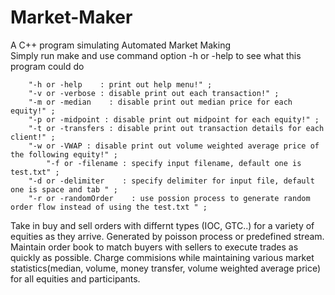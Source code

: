 # Market-Maker
A C++ program simulating Automated Market Making  
Simply run make and use command option -h or -help to see what this program could do

		"-h or -help    : print out help menu!" ;
		"-v or -verbose : disable print out each transaction!" ;
		"-m or -median    : disable print out median price for each equity!" ;
		"-p or -midpoint : disable print out midpoint for each equity!" ;
		"-t or -transfers : disable print out transaction details for each client!" ;
		"-w or -VWAP : disable print out volume weighted average price of the following equity!" ;
	        "-f or -filename : specify input filename, default one is  test.txt" ;
		"-d or -delimiter    : specify delimiter for input file, default one is space and tab " ;
		"-r or -randomOrder    : use possion process to generate random order flow instead of using the test.txt " ;

Take in buy and sell orders with differnt types (IOC, GTC..) for a variety of equities as they arrive. Generated by poisson process or predefined stream. Maintain order book to match buyers with sellers to execute trades as quickly as possible. Charge commisions while maintaining various market statistics(median, volume, money transfer, volume weighted average price) for all equities and participants. 
